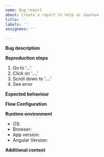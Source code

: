 ```yaml
---
name: Bug report
about: Create a report to help us improve
title: ''
labels: ''
assignees: ''

---
```


**Bug description**
<!-- A clear and concise description of what the bug is. -->

<!-- Screenshot and / or short video can be really helpful in understanding the issue, especially for dynamic or interactive bugs. -->

**Reproduction steps**
<!-- Provide steps to reproduce the behaviour, e.g: -->
1. Go to '...'
2. Click on '....'
3. Scroll down to '....'
4. See error

**Expected behaviour**
<!-- Explain clearly and simply what you expected to happen instead of the bug. -->

**Flow Configuration** <!-- To help diagnose issues with Flows, the flow's JSON configuration or a shared link to the Flow makes it easier to replicate and understand the issue. For ways to share flows see: https://kendraio-app.readthedocs.io/en/latest/workflow/sharing.html -->

**Runtime environment**
- OS: <!-- [e.g. Ubuntu] -->
- Browser: <!-- [e.g. Firefox 123, Chrome 45, Safari 67] -->
- App version:
- Angular Version: <!-- (if known) -->

**Additional context**
<!--Add any other context about the problem here. -->

<!--- Please check for label tags that match the issue type, e.g., use 'state' tag for state reactivity bugs. -->
